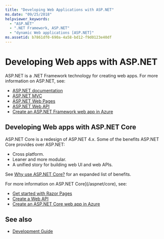 ```yaml
---
title: "Developing Web Applications with ASP.NET"
ms.date: "09/25/2018"
helpviewer_keywords: 
  - "ASP.NET"
  - ".NET Framework, ASP.NET"
  - "dynamic Web applications [ASP.NET]"
ms.assetid: b7861df0-690a-4a58-bd12-f9d0123e40df
---
```

# Developing Web apps with ASP.NET

ASP.NET is a .NET Framework technology for creating web apps. For more information on ASP.NET, see:

- [ASP.NET documentation](/aspnet/overview)
- [ASP.NET MVC](https://go.microsoft.com/fwlink/p/?LinkID=227227)
- [ASP.NET Web Pages](https://go.microsoft.com/fwlink/p/?LinkId=251040)
- [ASP.NET Web API](https://go.microsoft.com/fwlink/p/?LinkId=251041)  
- [Create an ASP.NET Framework web app in Azure](/azure/app-service/app-service-web-get-started-dotnet-framework)

## Developing Web apps with ASP.NET Core

ASP.NET Core is a redesign of ASP.NET 4.x. Some of the benefits ASP.NET Core provides over ASP.NET:

- Cross platform.
- Leaner and more modular.
- A unified story for building web UI and web APIs.

See [Why use ASP.NET Core?](/aspnet/core#why-choose-aspnet-core) for an expanded list of benefits.

For more information on ASP.NET Core](/aspnet/core), see:

- [Get started with Razor Pages](/aspnet/core/tutorials/razor-pages/razor-pages-start)
- [Create a Web API](/aspnet/core/tutorials/first-web-api)
- [Create an ASP.NET Core web app in Azure](/azure/app-service/app-service-web-get-started-dotnet)
  
## See also

- [Development Guide](../../docs/framework/development-guide.md)
